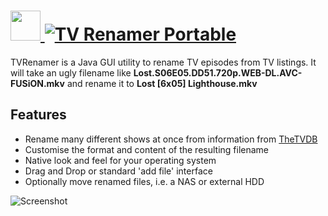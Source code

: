 # [<img src="https://cdn.jsdelivr.net/gh/JourneyOver/chocolatey-packages@091665c087b9ea047b2d771953f2d32e9d406fcf/automatic/tvrenamer/icons/48x48.png" height="48" width="48" /> ![TV Renamer Portable](https://img.shields.io/chocolatey/v/tvrenamer.svg?label=TV%20Renamer%20Portable&style=for-the-badge)](https://chocolatey.org/packages/tvrenamer)

TVRenamer is a Java GUI utility to rename TV episodes from TV listings.
It will take an ugly filename like **Lost.S06E05.DD51.720p.WEB-DL.AVC-FUSiON.mkv** and rename it to **Lost [6x05] Lighthouse.mkv**

## Features

- Rename many different shows at once from information from [TheTVDB](http://thetvdb.com/)
- Customise the format and content of the resulting filename
- Native look and feel for your operating system
- Drag and Drop or standard 'add file' interface
- Optionally move renamed files, i.e. a NAS or external HDD

![Screenshot](https://raw.githubusercontent.com/JourneyOver/chocolatey-packages/master/readme_imgs/tvrenamer.png)
